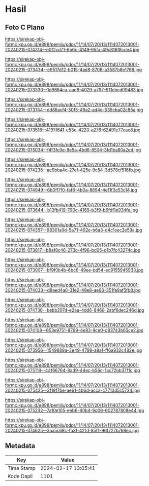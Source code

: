 # Hasil

## Foto C Plano

https://sirekap-obj-formc.kpu.go.id/e898/pemilu/pdpr/11/14/07/20/13/1114072013001-20240215-074314--e0f2cd71-6b6c-4149-95fa-49c816f8cde4.jpg

https://sirekap-obj-formc.kpu.go.id/e898/pemilu/pdpr/11/14/07/20/13/1114072013001-20240215-073434--e9517d12-b015-4ad8-8708-a3587b6e1768.jpg

https://sirekap-obj-formc.kpu.go.id/e898/pemilu/pdpr/11/14/07/20/13/1114072013001-20240215-073330--1d9864ea-aae8-4029-a797-911ebed09483.jpg

https://sirekap-obj-formc.kpu.go.id/e898/pemilu/pdpr/11/14/07/20/13/1114072013001-20240215-073744--dd88acf4-50f5-49a2-ad4e-539cba02c85a.jpg

https://sirekap-obj-formc.kpu.go.id/e898/pemilu/pdpr/11/14/07/20/13/1114072013001-20240215-073516--4197f641-e53e-4220-a276-62491e77eae8.jpg

https://sirekap-obj-formc.kpu.go.id/e898/pemilu/pdpr/11/14/07/20/13/1114072013001-20240215-075034--f4f3fc0e-8e5a-4bd6-8504-3fd1ba80a2ed.jpg

https://sirekap-obj-formc.kpu.go.id/e898/pemilu/pdpr/11/14/07/20/13/1114072013001-20240215-074235--ae9bba4c-27ef-425e-9c54-3d578cf516fb.jpg

https://sirekap-obj-formc.kpu.go.id/e898/pemilu/pdpr/11/14/07/20/13/1114072013001-20240215-074949--6b0ff7f0-faf6-4b0a-8894-4e11f3e53c14.jpg

https://sirekap-obj-formc.kpu.go.id/e898/pemilu/pdpr/11/14/07/20/13/1114072013001-20240215-073644--b13fb419-790c-4169-b3f9-b6fdf1e934fe.jpg

https://sirekap-obj-formc.kpu.go.id/e898/pemilu/pdpr/11/14/07/20/13/1114072013001-20240215-074357--98301a0d-5a71-492e-b6a3-d4c1eec2e59a.jpg

https://sirekap-obj-formc.kpu.go.id/e898/pemilu/pdpr/11/14/07/20/13/1114072013001-20240215-073817--b8af8c46-273c-4f96-bd05-d1b7fc43274c.jpg

https://sirekap-obj-formc.kpu.go.id/e898/pemilu/pdpr/11/14/07/20/13/1114072013001-20240215-073907--bf9f0b4b-6bc6-49ee-bd54-ec9155945933.jpg

https://sirekap-obj-formc.kpu.go.id/e898/pemilu/pdpr/11/14/07/20/13/1114072013001-20240215-074033--d8aed4a0-31e2-48e8-ae66-351fe9af5fb8.jpg

https://sirekap-obj-formc.kpu.go.id/e898/pemilu/pdpr/11/14/07/20/13/1114072013001-20240215-074738--bebb207d-e2aa-4dd6-8468-2abf6dec246d.jpg

https://sirekap-obj-formc.kpu.go.id/e898/pemilu/pdpr/11/14/07/20/13/1114072013001-20240215-074108--653e9751-8799-4e83-9ce0-c83743b65ce2.jpg

https://sirekap-obj-formc.kpu.go.id/e898/pemilu/pdpr/11/14/07/20/13/1114072013001-20240215-073956--1549889a-3e49-4798-a9a1-ff6a932c482e.jpg

https://sirekap-obj-formc.kpu.go.id/e898/pemilu/pdpr/11/14/07/20/13/1114072013001-20240215-075118--44f66764-8ad9-44ec-b56c-1ac72bb37f1c.jpg

https://sirekap-obj-formc.kpu.go.id/e898/pemilu/pdpr/11/14/07/20/13/1114072013001-20240215-075425--3f19f7be-ae61-4b6d-acca-c7713d5c5724.jpg

https://sirekap-obj-formc.kpu.go.id/e898/pemilu/pdpr/11/14/07/20/13/1114072013001-20240215-075232--7a10e105-eeb6-40b4-9d06-602787808e44.jpg

https://sirekap-obj-formc.kpu.go.id/e898/pemilu/pdpr/11/14/07/20/13/1114072013001-20240215-074625--3aa5c68c-fa3f-421d-85f1-96f727b768ec.jpg


## Metadata

| Key        | Value               |
| ---------- | ------------------- |
| Time Stamp | 2024-02-17 13:05:41 |
| Kode Dapil | 1101                |



